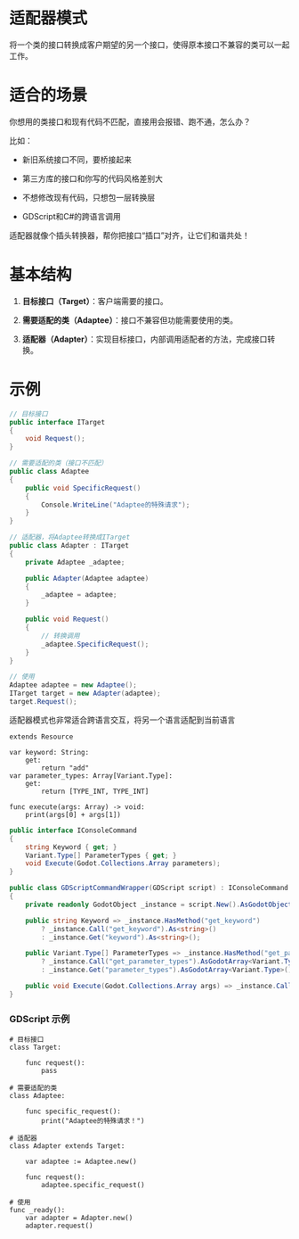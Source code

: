 # 适配器模式

将一个类的接口转换成客户期望的另一个接口，使得原本接口不兼容的类可以一起工作。

# 适合的场景

你想用的类接口和现有代码不匹配，直接用会报错、跑不通，怎么办？

比如：

* 新旧系统接口不同，要桥接起来

* 第三方库的接口和你写的代码风格差别大

* 不想修改现有代码，只想包一层转换层

* GDScript和C#的跨语言调用

适配器就像个插头转换器，帮你把接口“插口”对齐，让它们和谐共处！

# 基本结构

1. **目标接口（Target）**：客户端需要的接口。

2. **需要适配的类（Adaptee）**：接口不兼容但功能需要使用的类。

3. **适配器（Adapter）**：实现目标接口，内部调用适配者的方法，完成接口转换。

# 示例

```csharp
// 目标接口
public interface ITarget
{
    void Request();
}

// 需要适配的类（接口不匹配）
public class Adaptee
{
    public void SpecificRequest()
    {
        Console.WriteLine("Adaptee的特殊请求");
    }
}

// 适配器，将Adaptee转换成ITarget
public class Adapter : ITarget
{
    private Adaptee _adaptee;

    public Adapter(Adaptee adaptee)
    {
        _adaptee = adaptee;
    }

    public void Request()
    {
        // 转换调用
        _adaptee.SpecificRequest();
    }
}

// 使用
Adaptee adaptee = new Adaptee();
ITarget target = new Adapter(adaptee);
target.Request();
```

适配器模式也非常适合跨语言交互，将另一个语言适配到当前语言

```gdscript
extends Resource  

var keyword: String:         
    get:
        return "add"    
var parameter_types: Array[Variant.Type]:
    get:
        return [TYPE_INT, TYPE_INT]    

func execute(args: Array) -> void:         
    print(args[0] + args[1])
```

```csharp
public interface IConsoleCommand
{
    string Keyword { get; }
    Variant.Type[] ParameterTypes { get; }
    void Execute(Godot.Collections.Array parameters);
}

public class GDScriptCommandWrapper(GDScript script) : IConsoleCommand
{
    private readonly GodotObject _instance = script.New().AsGodotObject();

    public string Keyword => _instance.HasMethod("get_keyword")
        ? _instance.Call("get_keyword").As<string>()
        : _instance.Get("keyword").As<string>();

    public Variant.Type[] ParameterTypes => _instance.HasMethod("get_parameter_types")
        ? _instance.Call("get_parameter_types").AsGodotArray<Variant.Type>().ToArray()
        : _instance.Get("parameter_types").AsGodotArray<Variant.Type>().ToArray();

    public void Execute(Godot.Collections.Array args) => _instance.Call("execute", args);
}
```

### GDScript 示例

```gdscript
# 目标接口
class Target:

    func request():
        pass

# 需要适配的类
class Adaptee:

    func specific_request():
        print("Adaptee的特殊请求！")

# 适配器
class Adapter extends Target:

    var adaptee := Adaptee.new()

    func request():
        adaptee.specific_request()
        
# 使用
func _ready():
    var adapter = Adapter.new()
    adapter.request()
```

